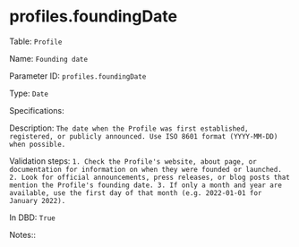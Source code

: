 # profiles.foundingDate

Table: ```Profile```

Name: ```Founding date```

Parameter ID: ```profiles.foundingDate```

Type: ```Date```

Specifications: ``` ```

Description: ```The date when the Profile was first established, registered, or publicly announced. Use ISO 8601 format (YYYY-MM-DD) when possible.```

Validation steps: ```1. Check the Profile's website, about page, or documentation for information on when they were founded or launched.
2. Look for official announcements, press releases, or blog posts that mention the Profile's founding date.
3. If only a month and year are available, use the first day of that month (e.g. 2022-01-01 for January 2022).```

In DBD: ```True```

Notes:: ``` ```

